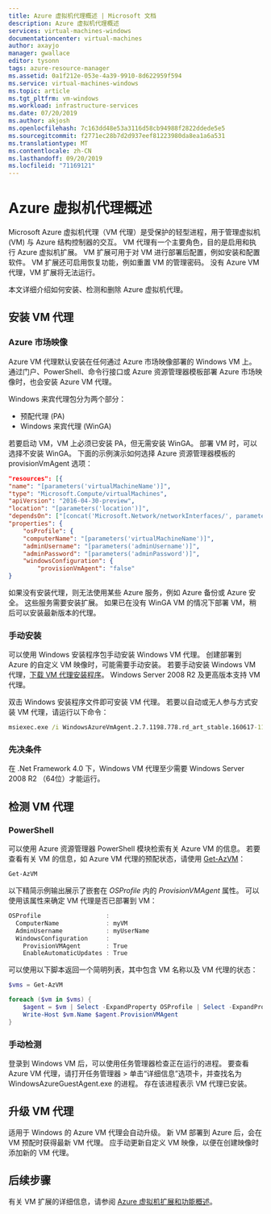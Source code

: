 ```yaml
---
title: Azure 虚拟机代理概述 | Microsoft 文档
description: Azure 虚拟机代理概述
services: virtual-machines-windows
documentationcenter: virtual-machines
author: axayjo
manager: gwallace
editor: tysonn
tags: azure-resource-manager
ms.assetid: 0a1f212e-053e-4a39-9910-8d622959f594
ms.service: virtual-machines-windows
ms.topic: article
ms.tgt_pltfrm: vm-windows
ms.workload: infrastructure-services
ms.date: 07/20/2019
ms.author: akjosh
ms.openlocfilehash: 7c163dd48e53a3116d58cb94988f2822ddede5e5
ms.sourcegitcommit: f2771ec28b7d2d937eef81223980da8ea1a6a531
ms.translationtype: MT
ms.contentlocale: zh-CN
ms.lasthandoff: 09/20/2019
ms.locfileid: "71169121"
---
```

# <a name="azure-virtual-machine-agent-overview"></a>Azure 虚拟机代理概述
Microsoft Azure 虚拟机代理（VM 代理）是受保护的轻型进程，用于管理虚拟机 (VM) 与 Azure 结构控制器的交互。 VM 代理有一个主要角色，目的是启用和执行 Azure 虚拟机扩展。 VM 扩展可用于对 VM 进行部署后配置，例如安装和配置软件。 VM 扩展还可启用恢复功能，例如重置 VM 的管理密码。 没有 Azure VM 代理，VM 扩展将无法运行。

本文详细介绍如何安装、检测和删除 Azure 虚拟机代理。

## <a name="install-the-vm-agent"></a>安装 VM 代理

### <a name="azure-marketplace-image"></a>Azure 市场映像

Azure VM 代理默认安装在任何通过 Azure 市场映像部署的 Windows VM 上。 通过门户、PowerShell、命令行接口或 Azure 资源管理器模板部署 Azure 市场映像时，也会安装 Azure VM 代理。

Windows 来宾代理包分为两个部分：

- 预配代理 (PA)
- Windows 来宾代理 (WinGA)

若要启动 VM，VM 上必须已安装 PA，但无需安装 WinGA。 部署 VM 时，可以选择不安装 WinGA。 下面的示例演示如何选择 Azure 资源管理器模板的 provisionVmAgent 选项：

```json
"resources": [{
"name": "[parameters('virtualMachineName')]",
"type": "Microsoft.Compute/virtualMachines",
"apiVersion": "2016-04-30-preview",
"location": "[parameters('location')]",
"dependsOn": ["[concat('Microsoft.Network/networkInterfaces/', parameters('networkInterfaceName'))]"],
"properties": {
    "osProfile": {
    "computerName": "[parameters('virtualMachineName')]",
    "adminUsername": "[parameters('adminUsername')]",
    "adminPassword": "[parameters('adminPassword')]",
    "windowsConfiguration": {
        "provisionVmAgent": "false"
}
```

如果没有安装代理，则无法使用某些 Azure 服务，例如 Azure 备份或 Azure 安全。 这些服务需要安装扩展。 如果已在没有 WinGA VM 的情况下部署 VM，稍后可以安装最新版本的代理。

### <a name="manual-installation"></a>手动安装
可以使用 Windows 安装程序包手动安装 Windows VM 代理。 创建部署到 Azure 的自定义 VM 映像时，可能需要手动安装。 若要手动安装 Windows VM 代理，[下载 VM 代理安装程序](https://go.microsoft.com/fwlink/?LinkID=394789)。 Windows Server 2008 R2 及更高版本支持 VM 代理。

双击 Windows 安装程序文件即可安装 VM 代理。 若要以自动或无人参与方式安装 VM 代理，请运行以下命令：

```cmd
msiexec.exe /i WindowsAzureVmAgent.2.7.1198.778.rd_art_stable.160617-1120.fre /quiet
```

### <a name="prerequisites"></a>先决条件
在 .Net Framework 4.0 下，Windows VM 代理至少需要 Windows Server 2008 R2 （64位）才能运行。

## <a name="detect-the-vm-agent"></a>检测 VM 代理

### <a name="powershell"></a>PowerShell

可以使用 Azure 资源管理器 PowerShell 模块检索有关 Azure VM 的信息。 若要查看有关 VM 的信息，如 Azure VM 代理的预配状态，请使用 [Get-AzVM](https://docs.microsoft.com/powershell/module/az.compute/get-azvm)：

```powershell
Get-AzVM
```

以下精简示例输出展示了嵌套在 *OSProfile* 内的 *ProvisionVMAgent* 属性。 可以使用该属性来确定 VM 代理是否已部署到 VM：

```powershell
OSProfile                  :
  ComputerName             : myVM
  AdminUsername            : myUserName
  WindowsConfiguration     :
    ProvisionVMAgent       : True
    EnableAutomaticUpdates : True
```

可以使用以下脚本返回一个简明列表，其中包含 VM 名称以及 VM 代理的状态：

```powershell
$vms = Get-AzVM

foreach ($vm in $vms) {
    $agent = $vm | Select -ExpandProperty OSProfile | Select -ExpandProperty Windowsconfiguration | Select ProvisionVMAgent
    Write-Host $vm.Name $agent.ProvisionVMAgent
}
```

### <a name="manual-detection"></a>手动检测

登录到 Windows VM 后，可以使用任务管理器检查正在运行的进程。 要查看 Azure VM 代理，请打开任务管理器 > 单击“详细信息”选项卡，并查找名为 WindowsAzureGuestAgent.exe 的进程。 存在该进程表示 VM 代理已安装。


## <a name="upgrade-the-vm-agent"></a>升级 VM 代理
适用于 Windows 的 Azure VM 代理会自动升级。 新 VM 部署到 Azure 后，会在 VM 预配时获得最新 VM 代理。 应手动更新自定义 VM 映像，以便在创建映像时添加新的 VM 代理。


## <a name="next-steps"></a>后续步骤
有关 VM 扩展的详细信息，请参阅 [Azure 虚拟机扩展和功能概述](overview.md)。
